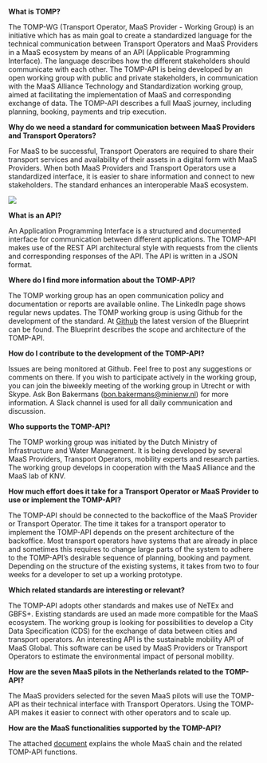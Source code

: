 **What is TOMP?**

The TOMP-WG (Transport Operator, MaaS Provider - Working Group) is an initiative which has as main goal to create a standardized language for the technical communication between Transport Operators and MaaS Providers in a MaaS ecosystem by means of an API (Applicable Programming Interface). The language describes how the different stakeholders should communicate with each other. 
The TOMP-API is being developed by an open working group with public and private stakeholders, in communication with the MaaS Alliance Technology and Standardization working group, aimed at facilitating the implementation of MaaS and corresponding exchange of data. The TOMP-API describes a full MaaS journey, including planning, booking, payments and trip execution. 

**Why do we need a standard for communication between MaaS Providers and Transport Operators?**

For MaaS to be successful, Transport Operators are required to share their transport services and availability of their assets in a digital form with MaaS Providers. When both MaaS Providers and Transport Operators use a standardized interface, it is easier to share information and connect to new stakeholders. The standard enhances an interoperable MaaS ecosystem.

![](https://raw.githubusercontent.com/TOMP-WG/TOMP-API/master/documents/presentations/Architecture.png)
 
**What is an API?**

An Application Programming Interface is a structured and documented interface for communication between different applications. The TOMP-API makes use of the REST API architectural style with requests from the clients and corresponding responses of the API. The API is written in a JSON format.

**Where do I find more information about the TOMP-API?**

The TOMP working group has an open communication policy and documentation or reports are available online. The LinkedIn page shows regular news updates. The TOMP working group is using Github for the development of the standard. At [Github](https://github.com/TOMP-WG/TOMP-API/blob/master/documents/200301%20-%20Blueprint%20for%20a%20TOMP%20API%20v1.2.pdf) the latest version of the Blueprint can be found. The Blueprint describes the scope and architecture of the TOMP-API.

**How do I contribute to the development of the TOMP-API?**

Issues are being monitored at Github. Feel free to post any suggestions or comments on there. If you wish to participate actively in the working group, you can join the biweekly meeting of the working group in Utrecht or with Skype. Ask Bon Bakermans (bon.bakermans@minienw.nl) for more information. A Slack channel is used for all daily communication and discussion. 



**Who supports the TOMP-API?**

The TOMP working group was initiated by the Dutch Ministry of Infrastructure and Water Management. It is being developed by several MaaS Providers, Transport Operators, mobility experts and research parties. The working group develops in cooperation with the MaaS Alliance and the MaaS lab of KNV. 

**How much effort does it take for a Transport Operator or MaaS Provider to use or implement the TOMP-API?**

The TOMP-API should be connected to the backoffice of the MaaS Provider or Transport Operator. The time it takes for a transport operator to implement the TOMP-API depends on the present architecture of the backoffice. Most transport operators have systems that are already in place and sometimes this requires to change large parts of the system to adhere to the TOMP-API’s desirable sequence of planning, booking and payment. Depending on the structure of the existing systems, it takes from two to four weeks for a developer to set up a working prototype. 

**Which related standards are interesting or relevant?**

The TOMP-API adopts other standards and makes use of NeTEx and GBFS+. Existing standards are used an made more compatible for the MaaS ecosystem. 
The working group is looking for possibilities to develop a City Data Specification (CDS) for the exchange of data between cities and transport operators. 
An interesting API is the sustainable mobility API of MaaS Global. This software can be used by MaaS Providers or Transport Operators to estimate the environmental impact of personal mobility. 

**How are the seven MaaS pilots in the Netherlands related to the TOMP-API?**

The MaaS providers selected for the seven MaaS pilots will use the TOMP-API as their technical interface with Transport Operators. Using the TOMP-API makes it easier to connect with other operators and to scale up. 

**How are the MaaS functionalities supported by the TOMP-API?**

The attached [document](https://github.com/TOMP-WG/TOMP-API/blob/master/documents/MaaS%20functionalities%20and%20support%20of%20TOMP.xlsx) explains the whole MaaS chain and the related TOMP-API functions. 
